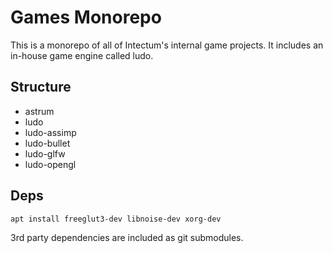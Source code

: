 # Games Monorepo

This is a monorepo of all of Intectum's internal game projects. It includes an in-house game engine called ludo.

## Structure

- astrum
- ludo
- ludo-assimp
- ludo-bullet
- ludo-glfw
- ludo-opengl

## Deps

`apt install freeglut3-dev libnoise-dev xorg-dev`

3rd party dependencies are included as git submodules.
